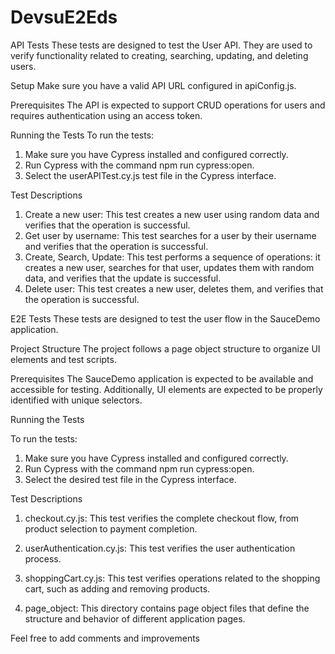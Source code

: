 # DevsuE2Eds

API Tests
These tests are designed to test the User API. They are used to verify functionality related to creating, searching, updating, and deleting users.

Setup
Make sure you have a valid API URL configured in apiConfig.js.

Prerequisites
The API is expected to support CRUD operations for users and requires authentication using an access token.

Running the Tests
To run the tests:

1. Make sure you have Cypress installed and configured correctly.
2. Run Cypress with the command npm run cypress:open.
3. Select the userAPITest.cy.js test file in the Cypress interface.

Test Descriptions

1. Create a new user: This test creates a new user using random data and verifies that the operation is successful.
2. Get user by username: This test searches for a user by their username and verifies that the operation is successful.
3. Create, Search, Update: This test performs a sequence of operations: it creates a new user, searches for that user, updates them with random data, and verifies that the update is successful.
4. Delete user: This test creates a new user, deletes them, and verifies that the operation is successful.

E2E Tests
These tests are designed to test the user flow in the SauceDemo application.

Project Structure
The project follows a page object structure to organize UI elements and test scripts.

Prerequisites
The SauceDemo application is expected to be available and accessible for testing. Additionally, UI elements are expected to be properly identified with unique selectors.

Running the Tests

To run the tests:

1. Make sure you have Cypress installed and configured correctly.
2. Run Cypress with the command npm run cypress:open.
3. Select the desired test file in the Cypress interface.

Test Descriptions

1. checkout.cy.js: This test verifies the complete checkout flow, from product selection to payment completion.

2. userAuthentication.cy.js: This test verifies the user authentication process.

3. shoppingCart.cy.js: This test verifies operations related to the shopping cart, such as adding and removing products.

4. page_object: This directory contains page object files that define the structure and behavior of different application pages.

Feel free to add comments and improvements


